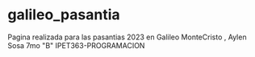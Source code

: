 # galileo_pasantia  
Pagina realizada para las pasantias 2023 en Galileo MonteCristo , Aylen Sosa 7mo "B" IPET363-PROGRAMACION

